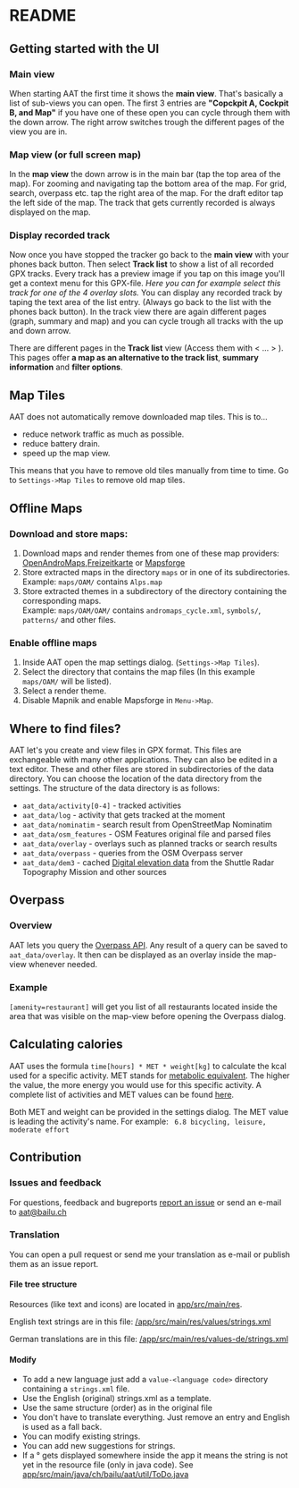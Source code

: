 # README

## Getting started with the UI

### Main view
When starting AAT the first time it shows the **main view**. That's basically a list of sub-views you can open. The first 3 entries are **"Copckpit A, Cockpit B, and Map"** if you have one of these open you can cycle through them with the down arrow. The right arrow switches trough the different pages of the view you are in.

### Map view (or full screen map)
In the **map view** the down arrow is in the main bar (tap the top area of the map). For zooming and navigating tap the bottom area of the map. For grid, search, overpass etc. tap  the right area of the map. For the draft editor tap the left side of the map. 
The track that gets currently recorded is always displayed on the map.

### Display recorded track
Now once you have stopped the tracker go back to the **main view** with your phones back button. Then select **Track list** to show a list of all recorded GPX tracks. Every track has a preview image if you tap on this image you'll get a context menu for this GPX-file. _Here you can for example select this track for one of the 4 overlay slots._ You can display any recorded track by taping the text area of the list entry. (Always go back to the list with the phones back button). In the track view there are again different pages (graph, summary and map) and you can cycle trough all tracks with the up and down arrow.

There are different pages in the **Track list** view (Access them with < ... > ). This pages offer **a map as an alternative to the track list**, **summary information** and **filter options**.


## Map Tiles
AAT does not automatically remove downloaded map tiles. This is to...

- reduce network traffic as much as possible.
- reduce battery drain.
- speed up the map view.

This means that you have to remove old tiles manually from time to time.
Go to `Settings->Map Tiles` to remove old map tiles.


## Offline Maps
### Download and store maps:
1. Download maps and render themes from one of these map providers:  
[OpenAndroMaps](http://www.openandromaps.org),[Freizeitkarte](http://www.freizeitkarte-osm.de/android/en/index.html) or [Mapsforge](http://download.mapsforge.org/)
2. Store extracted maps in the directory `maps` or in one of its subdirectories.  
Example: `maps/OAM/` contains `Alps.map`
3. Store extracted themes in a subdirectory of the directory containing the corresponding maps.  
Example: `maps/OAM/OAM/` contains `andromaps_cycle.xml`, `symbols/`, `patterns/` and other files.

### Enable offline maps
1. Inside AAT open the map settings dialog. (`Settings->Map Tiles`).
2. Select the directory that contains the map files (In this example `maps/OAM/` will be listed). 
3. Select a render theme.
4. Disable Mapnik and enable Mapsforge in `Menu->Map`.


## Where to find files?
AAT let's you create and view files in GPX format. This files are exchangeable with many other applications. They can also be edited in a text editor. 
These and other files are stored in subdirectories of the data directory. You can choose the location of the data directory from the settings.
The structure of the data directory is as follows: 

- `aat_data/activity[0-4]` - tracked activities
- `aat_data/log`           - activity that gets tracked at the moment
- `aat_data/nominatim`     - search result from OpenStreetMap Nominatim
- `aat_data/osm_features`  - OSM Features original file and parsed files
- `aat_data/overlay`       - overlays such as planned tracks or search results
- `aat_data/overpass`      - queries from the OSM Overpass server
- `aat_data/dem3`          - cached [Digital elevation data](http://viewfinderpanoramas.org/dem3.html) from the Shuttle Radar Topography Mission and other sources


## Overpass
### Overview
AAT lets you query the [Overpass API](http://wiki.openstreetmap.org/wiki/Overpass_API). Any result of a query can be saved to  `aat_data/overlay`. It then can be displayed as an overlay inside the map-view whenever needed.

### Example
`[amenity=restaurant]` will get you list of all restaurants located inside the area that was visible on the map-view before opening the Overpass dialog. 


## Calculating calories
AAT uses the formula `time[hours] * MET * weight[kg]` to calculate the kcal used for a specific activity.
MET stands for [metabolic equivalent](https://en.wikipedia.org/wiki/Metabolic_equivalent). The higher the value, the more energy you would use
for this specific activity. A complete list of activities and MET values can be found [here](https://sites.google.com/site/compendiumofphysicalactivities/Activity-Categories).

Both MET and weight can be provided in the settings dialog. The MET value is leading the activity's name. For example: ` 6.8 bicycling, leisure, moderate effort`


## Contribution
### Issues and feedback
For questions, feedback and bugreports [report an issue](https://github.com/bailuk/AAT/issues) or send an e-mail to aat@bailu.ch

### Translation
You can open a pull request or send me your translation as e-mail or publish them as an issue report.

#### File tree structure
Resources (like text and icons) are located in [app/src/main/res](https://github.com/bailuk/AAT/tree/master/app/src/main/res). 

English text strings are in this file: [/app/src/main/res/values/strings.xml](https://github.com/bailuk/AAT/blob/master/app/src/main/res/values/strings.xml)

German translations are in this file: [/app/src/main/res/values-de/strings.xml](https://github.com/bailuk/AAT/blob/master/app/src/main/res/values-de/strings.xml)

#### Modify
- To add a new language just add a `value-<language code>` directory containing a `strings.xml` file.
- Use the English (original) strings.xml as a template.
- Use the same structure (order) as in the original file
- You don't have to translate everything. Just remove an entry and English is used as a fall back.
- You can modify existing strings.
- You can add new suggestions for strings.
- If a ° gets displayed somewhere inside the app it means the string is not yet in the resource file (only in java code). See [app/src/main/java/ch/bailu/aat/util/ToDo.java](https://github.com/bailuk/AAT/blob/master/app/src/main/java/ch/bailu/aat/util/ToDo.java)
